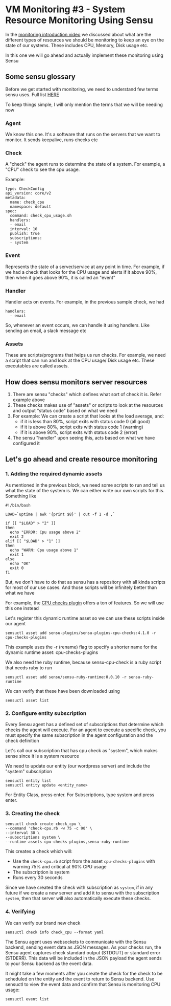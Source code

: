 # VM Monitoring #3 - System Resource Monitoring Using Sensu

In the [monitoring introduction video](30-monitoring-1-infrastructure-monitoring-intro.md) we discussed about what are
the different types of resources we should be monitoring to keep an eye on the state of our systems.
These includes CPU, Memory, Disk usage etc.

In this one we will go ahead and actually implement these monitoring using Sensu

## Some sensu glossary

Before we get started with monitoring, we need to understand few terms sensu uses. Full list [HERE](https://docs.sensu.io/sensu-go/latest/learn/glossary/)

To keep things simple, I will only mention the terms that we will be needing now

### Agent

We know this one. It's a software that runs on the servers that we want to monitor. It sends keepalive, runs checks etc

### Check

A "check" the agent runs to determine the state of a system. For example, a "CPU" check to see the cpu usage.

Example:
```
type: CheckConfig
api_version: core/v2
metadata:
  name: check_cpu
  namespace: default
spec:
  command: check_cpu_usage.sh
  handlers:
  - email
  interval: 10
  publish: true
  subscriptions:
  - system
```

### Event

Represents the state of a server/service at any point in time. For example, if we had a check that looks for the CPU usage
and alerts if it above 90%, then when it goes above 90%, it is called an "event"

### Handler

Handler acts on events. For example, in the previous sample check, we had
```
handlers:
  - email
```
So, whenever an event occurs, we can handle it using handlers. Like sending an email, a slack message etc


### Assets

These are scripts/programs that helps us run checks. For example, we need a script that can run and look at the
CPU usage/ Disk usage etc. These executables are called assets.


## How does sensu monitors server resources

1. There are sensu "checks" which defines what sort of check it is. Refer example above
2. These checks makes use of "assets" or scripts to look at the resources and output "status code" based on what we need
3. For example: We can create a script that looks at the load average, and: 
    - if it is less than 80%, script exits with status code 0 (all good)
    - if it is above 80%, script exits with status code 1 (warning)
    - if it is above 90%, script exits with status code 2 (error)
4. The sensu "handler" upon seeing this, acts based on what we have configured it

## Let's go ahead and create resource monitoring

### 1. Adding the required dynamic assets

As mentioned in the previous block, we need some scripts to run and tell us what the state of the system is. We can either write
our own scripts for this. Something like
```
#!/bin/bash

LOAD=`uptime | awk '{print $8}' | cut -f 1 -d ,`

if [[ "$LOAD" > "2" ]]
then
  echo "ERROR: Cpu usage above 2"
  exit 2
elif [[ "$LOAD" > "1" ]]
then
  echo "WARN: Cpu usage above 1"
  exit 1
else
  echo "OK"
  exit 0
fi
```
But, we don't have to do that as sensu has a repository with all kinda scripts for most of our use cases.
And those scripts will be infinitely better than what we have 

For example, the [CPU checks plugin](https://bonsai.sensu.io/assets/sensu-plugins/sensu-plugins-cpu-checks) offers a ton of
features. So we will use this one instead

Let's register this dynamic runtime asset so we can use these scripts inside our agent
```
sensuctl asset add sensu-plugins/sensu-plugins-cpu-checks:4.1.0 -r cpu-checks-plugins
```
This example uses the -r (rename) flag to specify a shorter name for the dynamic runtime asset: cpu-checks-plugins

We also need the ruby runtime, because sensu-cpu-check is a ruby script that needs ruby to run
```
sensuctl asset add sensu/sensu-ruby-runtime:0.0.10 -r sensu-ruby-runtime
```

We can verify that these have been downloaded using
```
sensuctl asset list
```

### 2. Configure entity subscription

Every Sensu agent has a defined set of subscriptions that determine which checks the agent will execute. For an agent to execute a specific check, you must specify the same subscription in the agent configuration and the check definition

Let's call our subscription that has cpu check as "system", which makes sense since it is a system resource

We need to update our entity (our wordpress server) and include the "system" subscription

```
sensuctl entity list
sensuctl entity update <entity_name>
```

For Entity Class, press enter.
For Subscriptions, type system and press enter.

### 3. Creating the check

```
sensuctl check create check_cpu \
--command 'check-cpu.rb -w 75 -c 90' \
--interval 30 \
--subscriptions system \
--runtime-assets cpu-checks-plugins,sensu-ruby-runtime
```
This creates a check which will:
 - Use the `check-cpu.rb` script from the asset `cpu-checks-plugins` with warning 75% and critical at 90% CPU usage
 - The subscription is system
 - Runs every 30 seconds


Since we have created the check with subscription as `system`, if in any future if we create a new server and add it to
sensu with the subscription `system`, then that server will also automatically execute these checks.



### 4. Verifying

We can verify our brand new check
```
sensuctl check info check_cpu --format yaml
```

The Sensu agent uses websockets to communicate with the Sensu backend, sending event data as JSON messages. As your checks run, the Sensu agent captures check standard output (STDOUT) or standard error (STDERR). This data will be included in the JSON payload the agent sends to your Sensu backend as the event data.

It might take a few moments after you create the check for the check to be scheduled on the entity and the event to return to Sensu backend. Use sensuctl to view the event data and confirm that Sensu is monitoring CPU usage:

```
sensuctl event list
```
